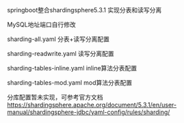 springboot整合shardingsphere5.3.1 实现分表和读写分离

MySQL地址端口自行修改

sharding-all.yaml  分表+读写分离配置

sharding-readwrite.yaml  读写分离配置

sharding-tables-inline.yaml inline算法分表配置

sharding-tables-mod.yaml mod算法分表配置

分库配置暂未实现，可参考官方文档 https://shardingsphere.apache.org/document/5.3.1/en/user-manual/shardingsphere-jdbc/yaml-config/rules/sharding/
